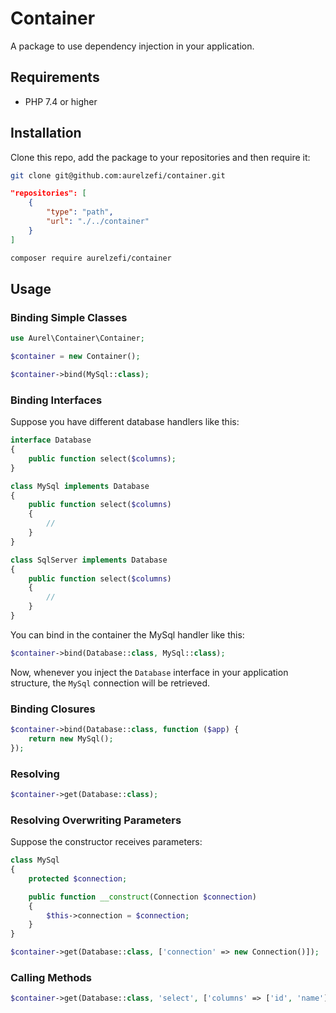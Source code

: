 # Container

A package to use dependency injection in your application.

## Requirements

- PHP 7.4 or higher

## Installation

Clone this repo, add the package to your repositories and then require it:

```bash
git clone git@github.com:aurelzefi/container.git
```

```json
"repositories": [
    {
        "type": "path",
        "url": "./../container"
    }
]
```

```bash
composer require aurelzefi/container
```

## Usage

### Binding Simple Classes

```php
use Aurel\Container\Container;

$container = new Container();

$container->bind(MySql::class);
```

### Binding Interfaces 

Suppose you have different database handlers like this:

```php
interface Database
{
    public function select($columns);
}

class MySql implements Database
{
    public function select($columns)
    {
        //
    }
}

class SqlServer implements Database
{
    public function select($columns)
    {
        //
    }
}
```

You can bind in the container the MySql handler like this:

```php
$container->bind(Database::class, MySql::class);
```

Now, whenever you inject the `Database` interface in your application structure, the `MySql` connection will be
 retrieved.
 
### Binding Closures

```php
$container->bind(Database::class, function ($app) {
    return new MySql();
});
```

### Resolving

```php
$container->get(Database::class);
```

### Resolving Overwriting Parameters

Suppose the constructor receives parameters:

```php
class MySql
{
    protected $connection;

    public function __construct(Connection $connection)
    {
        $this->connection = $connection;
    }
}

$container->get(Database::class, ['connection' => new Connection()]);
```

### Calling Methods

```php
$container->get(Database::class, 'select', ['columns' => ['id', 'name']]);
```
